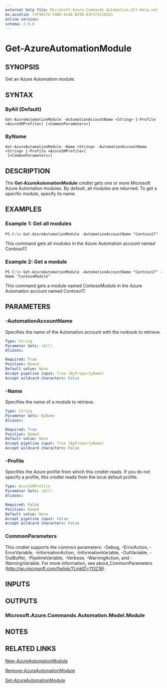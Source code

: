 ```yaml
---
external help file: Microsoft.Azure.Commands.Automation.dll-Help.xml
ms.assetid: 73F90276-FABD-414A-B29D-83F371C1ED21
online version: 
schema: 2.0.0
---
```


# Get-AzureAutomationModule

## SYNOPSIS
Get an Azure Automation module.

## SYNTAX

### ByAll (Default)
```
Get-AzureAutomationModule -AutomationAccountName <String> [-Profile <AzureSMProfile>] [<CommonParameters>]
```

### ByName
```
Get-AzureAutomationModule -Name <String> -AutomationAccountName <String> [-Profile <AzureSMProfile>]
 [<CommonParameters>]
```

## DESCRIPTION
The **Get-AzureAutomationModule** cmdlet gets one or more Microsoft Azure Automation modules.
By default, all modules are returned.
To get a specific module, specify its name.

## EXAMPLES

### Example 1: Get all modules
```
PS C:\> Get-AzureAutomationModule -AutomationAccountName "Contoso17"
```

This command gets all modules in the Azure Automation account named Contoso17.

### Example 2: Get a module
```
PS C:\> Get-AzureAutomationModule -AutomationAccountName "Contoso17" -Name "ContosoModule"
```

This command gets a module named ContosoModule in the Azure Automation account named Contoso17.

## PARAMETERS

### -AutomationAccountName
Specifies the name of the Automation account with the runbook to retrieve.

```yaml
Type: String
Parameter Sets: (All)
Aliases: 

Required: True
Position: Named
Default value: None
Accept pipeline input: True (ByPropertyName)
Accept wildcard characters: False
```

### -Name
Specifies the name of a module to retrieve.

```yaml
Type: String
Parameter Sets: ByName
Aliases: 

Required: True
Position: Named
Default value: None
Accept pipeline input: True (ByPropertyName)
Accept wildcard characters: False
```

### -Profile
Specifies the Azure profile from which this cmdlet reads.
If you do not specify a profile, this cmdlet reads from the local default profile.

```yaml
Type: AzureSMProfile
Parameter Sets: (All)
Aliases: 

Required: False
Position: Named
Default value: None
Accept pipeline input: False
Accept wildcard characters: False
```

### CommonParameters
This cmdlet supports the common parameters: -Debug, -ErrorAction, -ErrorVariable, -InformationAction, -InformationVariable, -OutVariable, -OutBuffer, -PipelineVariable, -Verbose, -WarningAction, and -WarningVariable. For more information, see about_CommonParameters (<http://go.microsoft.com/fwlink/?LinkID=113216>).

## INPUTS

## OUTPUTS

### Microsoft.Azure.Commands.Automation.Model.Module

## NOTES

## RELATED LINKS

[New-AzureAutomationModule](./New-AzureAutomationModule.md)

[Remove-AzureAutomationModule](./Remove-AzureAutomationModule.md)

[Set-AzureAutomationModule](./Set-AzureAutomationModule.md)


